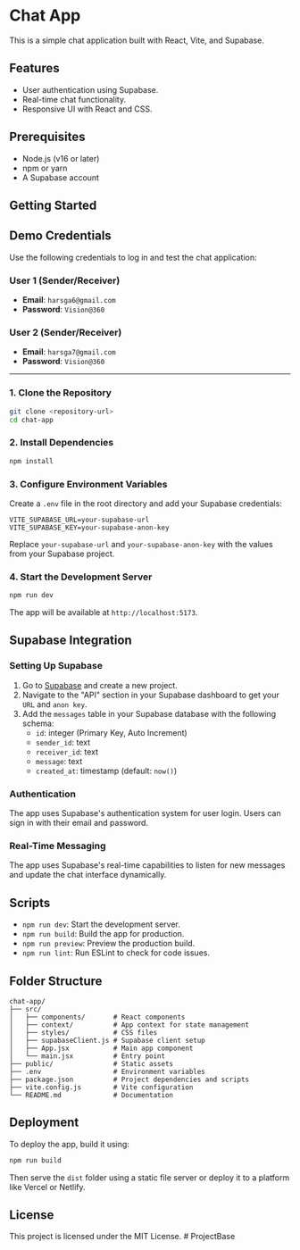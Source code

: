 # Chat App

This is a simple chat application built with React, Vite, and Supabase.

## Features
- User authentication using Supabase.
- Real-time chat functionality.
- Responsive UI with React and CSS.

## Prerequisites
- Node.js (v16 or later)
- npm or yarn
- A Supabase account

## Getting Started

## Demo Credentials

Use the following credentials to log in and test the chat application:

### User 1 (Sender/Receiver)
- **Email**: `harsga6@gmail.com`
- **Password**: `Vision@360`

### User 2 (Sender/Receiver)
- **Email**: `harsga7@gmail.com`
- **Password**: `Vision@360`

---
### 1. Clone the Repository
```bash
git clone <repository-url>
cd chat-app
```

### 2. Install Dependencies
```bash
npm install
```

### 3. Configure Environment Variables
Create a `.env` file in the root directory and add your Supabase credentials:
```properties
VITE_SUPABASE_URL=your-supabase-url
VITE_SUPABASE_KEY=your-supabase-anon-key
```
Replace `your-supabase-url` and `your-supabase-anon-key` with the values from your Supabase project.

### 4. Start the Development Server
```bash
npm run dev
```
The app will be available at `http://localhost:5173`.

## Supabase Integration

### Setting Up Supabase
1. Go to [Supabase](https://supabase.com/) and create a new project.
2. Navigate to the "API" section in your Supabase dashboard to get your `URL` and `anon key`.
3. Add the `messages` table in your Supabase database with the following schema:
   - `id`: integer (Primary Key, Auto Increment)
   - `sender_id`: text
   - `receiver_id`: text
   - `message`: text
   - `created_at`: timestamp (default: `now()`)

### Authentication
The app uses Supabase's authentication system for user login. Users can sign in with their email and password.

### Real-Time Messaging
The app uses Supabase's real-time capabilities to listen for new messages and update the chat interface dynamically.

## Scripts
- `npm run dev`: Start the development server.
- `npm run build`: Build the app for production.
- `npm run preview`: Preview the production build.
- `npm run lint`: Run ESLint to check for code issues.

## Folder Structure
```
chat-app/
├── src/
│   ├── components/       # React components
│   ├── context/          # App context for state management
│   ├── styles/           # CSS files
│   ├── supabaseClient.js # Supabase client setup
│   ├── App.jsx           # Main app component
│   └── main.jsx          # Entry point
├── public/               # Static assets
├── .env                  # Environment variables
├── package.json          # Project dependencies and scripts
├── vite.config.js        # Vite configuration
└── README.md             # Documentation
```

## Deployment
To deploy the app, build it using:
```bash
npm run build
```
Then serve the `dist` folder using a static file server or deploy it to a platform like Vercel or Netlify.

## License
This project is licensed under the MIT License.
#   P r o j e c t B a s e  
 